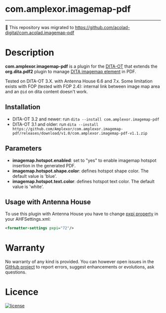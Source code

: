 # com.amplexor.imagemap-pdf
------------------------

:wave: This repository was migrated to https://github.com/acolad-digital/com.acolad.imagemap-pdf

# Description
**com.amplexor.imagemap-pdf** is a plugin for the [DITA-OT](http://dita-ot.github.io) that extends the **org.dita.pdf2** plugin to manage [DITA imagemap element](https://www.oxygenxml.com/dita/1.3/specs/langRef/base/imagemap.html) in PDF.

Tested on DITA-OT 3.X. with Antenna House 6.6 and 7.x.
Some limitation exists with FOP (tested with FOP 2.4): internal link between image map area and an `@id` on dita content doesn't work.

## Installation
- DITA-OT 3.2 and newer: run `dita --install com.amplexor.imagemap-pdf`
- DITA-OT 3.1 and older: run `dita --install https://github.com/Amplexor/com.amplexor.imagemap-pdf/releases/download/v1.0/com.amplexor.imagemap-pdf-v1.1.zip`

## Parameters
- **imagemap.hotspot.enabled**: set to "yes" to enable imagemap hotspot insertion in the generated PDF.
- **imagemap.hotspot.shape.color**: defines hotspot shape color. The default value is 'blue'.
- **imagemap.hotspot.text.color**: defines hotspot text color. The default value is 'white'.


## Usage with Antenna House
To use this plugin with Antenna House you have to change [pxpi property](https://www.antennahouse.com/product/ahf60/docs/ahf-optset.html#pxpi) in your AHFSettings.xml:
```xml
<formatter-settings pxpi="72"/>
```        

# Warranty
No warranty of any kind is provided. You can however open issues in the [GitHub project]() to report errors, suggest enhancements or evolutions, ask questions.

# Licence
[![license](https://img.shields.io/badge/license-Apache%202.0-blue.svg)](http://www.apache.org/licenses/LICENSE-2.0)

